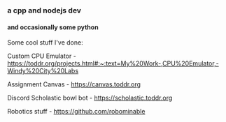 ### a cpp and nodejs dev
#### and occasionally some python

Some cool stuff I've done:

Custom CPU Emulator - https://toddr.org/projects.html#:~:text=My%20Work-,CPU%20Emulator,-Windy%20City%20Labs

Assignment Canvas - https://canvas.toddr.org

Discord Scholastic bowl bot - https://scholastic.toddr.org

Robotics stuff - https://github.com/robominable
